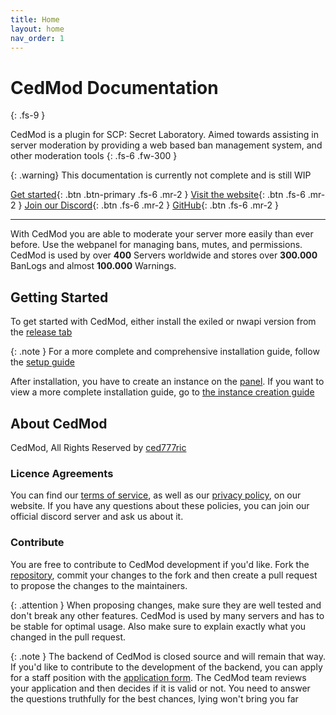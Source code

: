 ```yaml
---
title: Home
layout: home
nav_order: 1
---
```


# CedMod Documentation
{: .fs-9 }

CedMod is a plugin for SCP: Secret Laboratory.
Aimed towards assisting in server moderation by providing a web based ban management system, and other moderation tools
{: .fs-6 .fw-300 }

{: .warning}
This documentation is currently not complete and is still WIP

[Get started](#getting-started){: .btn .btn-primary .fs-6 .mr-2 }
[Visit the website](https://cedmod.nl){: .btn .fs-6 .mr-2 }
[Join our Discord](https://discord.com/invite/p69SGfwxxm){: .btn .fs-6 .mr-2 }
[GitHub](https://github.com/CedModV2/CedMod){: .btn .fs-6 .mr-2 }

---

With CedMod you are able to moderate your server more easily than ever before.
Use the webpanel for managing bans, mutes, and permissions.
CedMod is used by over **400** Servers worldwide and stores over **300.000** BanLogs and almost **100.000** Warnings.

## Getting Started

To get started with CedMod,
either install the exiled or nwapi version from the [release tab](https://github.com/CedModV2/CedMod/releases)

{: .note }
For a more complete and comprehensive installation guide, follow the [setup guide](https://docs.cedmod.nl/docs/Setup/)

After installation, you have to create an instance on the [panel](https://cedmod.nl/Servers/Create).
If you want to view a more complete installation guide,
go to [the instance creation guide](https://docs.cedmod.nl/docs/Setup/Instance/)

## About CedMod
CedMod, All Rights Reserved by [ced777ric](https://github.com/ced777ric)

### Licence Agreements

You can find our [terms of service](https://cedmod.nl/TermsOfService),
as well as our [privacy policy](https://cedmod.nl/Privacy), on our website.
If you have any questions about these policies, you can join our official discord server and ask us about it.

### Contribute

You are free to contribute to CedMod development if you'd like.
Fork the [repository](https://github.com/CedModV2/CedMod),
commit your changes to the fork and then create a pull request to propose the changes to the maintainers.

{: .attention } 
When proposing changes, make sure they are well tested and don't break any other features. CedMod is used by many servers and has to be stable for optimal usage. Also make sure to explain exactly what you changed in the pull request.

{: .note } 
The backend of CedMod is closed source and will remain that way. If you'd like to contribute to the development of the backend, you can apply for a staff position with the [application form](https://docs.google.com/forms/d/1JJKZOXOv6_ew8bExxGvLvaSBzdgCNlYteGnWNOMQPXU/edit). The CedMod team reviews your application and then decides if it is valid or not. You need to answer the questions truthfully for the best chances, lying won't bring you far